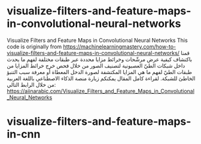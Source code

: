 # visualize-filters-and-feature-maps-in-convolutional-neural-networks
Visualize Filters and Feature Maps in Convolutional Neural Networks
This code is originally from https://machinelearningmastery.com/how-to-visualize-filters-and-feature-maps-in-convolutional-neural-networks/
قمنا باكتشاف كيفية عرض مرشّحات وخرائط مزايا محددة عبر طبقات مختلفة لفهم ما يحدث داخل شبكات الطيّ العصبونية لتصنيف الصور من خلال فحص خرج خرائط المزايا من طبقات الطيّ لفهم ما هي المزايا المكتشفة لصورة الدخل المعطاة أو معرفة سبب التنبؤ الخاطئ للشبكة.
لقراءة كامل المقال يمكنكم زيارة منصة الذكاء الاصطناعي باللغة العربية من خلال الرابط التالي:
https://aiinarabic.com/Visualize_Filters_and_Feature_Maps_in_Convolutional_Neural_Networks
# visualize-filters-and-feature-maps-in-cnn

